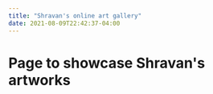 ```yaml
---
title: "Shravan's online art gallery"
date: 2021-08-09T22:42:37-04:00
---
```



# Page to showcase Shravan's artworks
